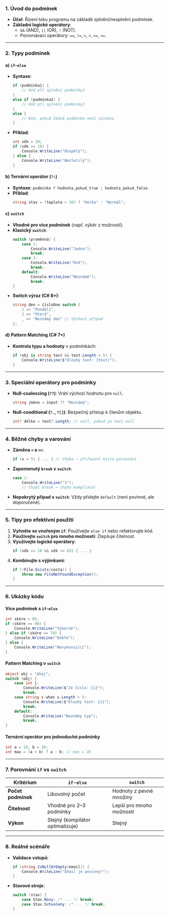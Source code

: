 ﻿
### **1. Úvod do podmínek**

- **Účel**: Řízení toku programu na základě splnění/nesplnění podmínek.
- **Základní logické operátory**:
  - `&&` (AND), `||` (OR), `!` (NOT).
  - Porovnávací operátory: `==`, `!=`, `>`, `<`, `>=`, `<=`.

---

### **2. Typy podmínek**

#### **a) `if`-`else`**

- **Syntaxe**:
  ```csharp
  if (podmínka1) {
      // Kód při splnění podmínky1
  } 
  else if (podmínka2) {
      // Kód při splnění podmínky2
  } 
  else {
      // Kód, pokud žádná podmínka není splněna
  }
  ```
- **Příklad**:
  ```csharp
  int věk = 20;
  if (věk >= 18) {
      Console.WriteLine("Dospělý");
  } else {
      Console.WriteLine("Nezletilý");
  }
  ```

#### **b) Ternární operátor (`?:`)** 

- **Syntaxe**: `podmínka ? hodnota_pokud_true : hodnota_pokud_false`.
- **Příklad**:
  ```csharp
  string stav = (teplota > 30) ? "Horko" : "Normál";
  ```

#### **c) `switch`**  

- **Vhodné pro více podmínek** (např. výběr z možností).
- **Klasický `switch`**:
  ```csharp
  switch (proměnná) {
      case 1:
          Console.WriteLine("Jedna");
          break;
      case 2:
          Console.WriteLine("Dvě");
          break;
      default:
          Console.WriteLine("Neznámé");
          break;
  }
  ```
- **Switch výraz (C# 8+)**:
  ```csharp
  string den = čísloDne switch {
      1 => "Pondělí",
      2 => "Úterý",
      _ => "Neznámý den" // Výchozí případ
  };
  ```

#### **d) Pattern Matching (C# 7+)**  

- **Kontrola typu a hodnoty** v podmínkách:
  ```csharp
  if (obj is string text && text.Length > 5) {
      Console.WriteLine($"Dlouhý text: {text}");
  }
  ```

---

### **3. Speciální operátory pro podmínky**

- **Null-coalescing (`??`)**: Vrátí výchozí hodnotu pro `null`.
  ```csharp
  string jméno = input ?? "Neznámý";
  ```
- **Null-conditional (`?.`, `?[]`)**: Bezpečný přístup k členům objektu.
  ```csharp
  int? délka = text?.Length; // null, pokud je text null
  ```

---

### **4. Běžné chyby a varování**

- **Záměna `=` a `==`**:
  ```csharp
  if (x = 5) { ... } // Chyba – přiřazení místo porovnání
  ```
- **Zapomenutý `break` v `switch`**:
  ```csharp
  case 1: 
      Console.WriteLine("1");
      // Chybí break → chyba kompilace!
  ```
- **Nepokrytý případ v `switch`**: Vždy přidejte `default` (není povinné, ale doporučené).

---

### **5. Tipy pro efektivní použití**

1. **Vyhněte se vnořeným `if`**: Používejte `else if` nebo refaktorujte kód.
2. **Používejte `switch` pro mnoho možností**: Zlepšuje čitelnost.
3. **Využívejte logické operátory**:
   ```csharp
   if (věk >= 18 && věk <= 65) { ... }
   ```
4. **Kombinujte s výjimkami**:
   ```csharp
   if (!File.Exists(cesta)) {
       throw new FileNotFoundException();
   }
   ```

---

### **6. Ukázky kódu**

#### **Více podmínek s `if`-`else`**

```csharp
int skóre = 85;
if (skóre >= 90) {
    Console.WriteLine("Výborně");
} else if (skóre >= 70) {
    Console.WriteLine("Dobře");
} else {
    Console.WriteLine("Nevyhovující");
}
```

#### **Pattern Matching v `switch`**

```csharp
object obj = "Ahoj";
switch (obj) {
    case int i:
        Console.WriteLine($"Je číslo: {i}");
        break;
    case string s when s.Length > 3:
        Console.WriteLine($"Dlouhý text: {s}");
        break;
    default:
        Console.WriteLine("Neznámý typ");
        break;
}
```

#### **Ternární operátor pro jednoduché podmínky**

```csharp
int a = 10, b = 20;
int max = (a > b) ? a : b; // max = 20
```

---

### **7. Porovnání `if` vs `switch`**

| **Kritérium**       | **`if`-`else`**                | **`switch`**                |
|----------------------|--------------------------------|------------------------------|
| **Počet podmínek**   | Libovolný počet               | Hodnoty z pevné množiny      |
| **Čitelnost**        | Vhodné pro 2–3 podmínky       | Lepší pro mnoho možností     |
| **Výkon**            | Stejný (kompilátor optimalizuje) | Stejný                     |

---

### **8. Reálné scénáře**

- **Validace vstupů**:
  ```csharp
  if (string.IsNullOrEmpty(email)) {
      Console.WriteLine("Email je povinný!");
  }
  ```
- **Stavové stroje**:
  ```csharp
  switch (stav) {
      case Stav.Novy: /* ... */ break;
      case Stav.Schvaleny: /* ... */ break;
  }
  ```

